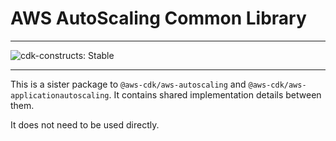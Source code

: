 # AWS AutoScaling Common Library
<!--BEGIN STABILITY BANNER-->

---

![cdk-constructs: Stable](https://img.shields.io/badge/cdk--constructs-stable-success.svg?style=for-the-badge)

---

<!--END STABILITY BANNER-->

This is a sister package to `@aws-cdk/aws-autoscaling` and
`@aws-cdk/aws-applicationautoscaling`. It contains shared implementation
details between them.

It does not need to be used directly.

